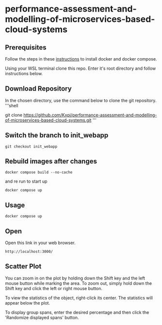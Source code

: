 # performance-assessment-and-modelling-of-microservices-based-cloud-systems

## Prerequisites

Follow the steps in these [instructions](https://docs.docker.com/desktop/install/windows-install/) to install docker and docker compose.

Using your WSL terminal clone this repo. Enter it's root directory and follow instructions below.

## Download Repository

In the chosen directory, use the command below to clone the git repository.
'''shell
<!-- markdownlint-disable-next-line MD034 -->
git clone https://github.com/Kxpi/performance-assessment-and-modelling-of-microservices-based-cloud-systems.git
'''

## Switch the branch to init_webapp

```shell
git checkout init_webapp
```

## Rebuild images after changes

```shell
docker compose build --no-cache
```

and re run to start up

```shell
docker compose up
```

## Usage

```shell
docker compose up
```

## Open

Open this link in your web browser.

```url
http://localhost:3000/
```

## Scatter Plot

You can zoom in on the plot by holding down the Shift key and the left mouse button while marking the area. To zoom out, simply hold down the Shift key and click the left or right mouse button.

To view the statistics of the object, right-click its center. The statistics will appear below the plot.

To display group spans, enter the desired percentage and then click the 'Randomize displayed spans' button.
